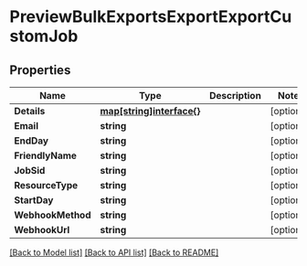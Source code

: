 # PreviewBulkExportsExportExportCustomJob

## Properties

Name | Type | Description | Notes
------------ | ------------- | ------------- | -------------
**Details** | [**map[string]interface{}**](.md) |  | [optional] 
**Email** | **string** |  | [optional] 
**EndDay** | **string** |  | [optional] 
**FriendlyName** | **string** |  | [optional] 
**JobSid** | **string** |  | [optional] 
**ResourceType** | **string** |  | [optional] 
**StartDay** | **string** |  | [optional] 
**WebhookMethod** | **string** |  | [optional] 
**WebhookUrl** | **string** |  | [optional] 

[[Back to Model list]](../README.md#documentation-for-models) [[Back to API list]](../README.md#documentation-for-api-endpoints) [[Back to README]](../README.md)


